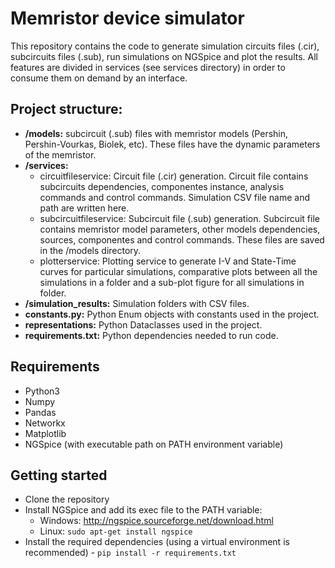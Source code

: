 # Memristor device simulator

This repository contains the code to generate simulation circuits files (.cir), subcircuits files (.sub), run 
simulations on NGSpice and plot the results. All features are divided in services (see services directory) in order to
consume them on demand by an interface.

## Project structure:
- **/models:** subcircuit (.sub) files with memristor models (Pershin, Pershin-Vourkas, Biolek, etc). These files have 
the dynamic parameters of the memristor.
- **/services:** 
  * circuitfileservice: Circuit file (.cir) generation. Circuit file contains subcircuits dependencies, componentes
  instance, analysis commands and control commands. Simulation CSV file name and path are written here.
  * subcircuitfileservice: Subcircuit file (.sub) generation. Subcircuit file contains memristor model parameters, other
models dependencies, sources, componentes and control commands. These files are saved in the /models directory.
  * plotterservice: Plotting service to generate I-V and State-Time curves for particular simulations, comparative plots
between all the simulations in a folder and a sub-plot figure for all simulations in folder.
- **/simulation_results:** Simulation folders with CSV files.
- **constants.py:** Python Enum objects with constants used in the project.
- **representations:** Python Dataclasses used in the project.
- **requirements.txt:** Python dependencies needed to run code.

## Requirements
- Python3
- Numpy
- Pandas
- Networkx
- Matplotlib
- NGSpice (with executable path on PATH environment variable)

## Getting started
* Clone the repository
* Install NGSpice and add its exec file to the PATH variable:
    - Windows: http://ngspice.sourceforge.net/download.html
    - Linux: ```sudo apt-get install ngspice```
* Install the required dependencies (using a virtual environment is recommended) - ```pip install -r requirements.txt```
